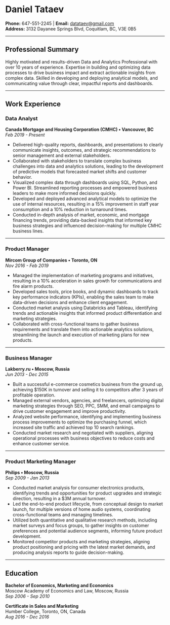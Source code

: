 # Daniel Tataev
**Phone:** 647-551-2245 | **Email:** [datataev@gmail.com](mailto:datataev@gmail.com)  
**Address:** 3132 Dayanee Springs Blvd, Coquitlam, BC, V3E 0B5  

---

## Professional Summary
Highly motivated and results-driven Data and Analytics Professional with over 10 years of experience. Expertise in building and optimizing data processes to drive business impact and extract actionable insights from complex data. Skilled in developing and deploying analytical models, and communicating value through clear, impactful reports and dashboards.

---

## Work Experience

### Data Analyst  
**Canada Mortgage and Housing Corporation (CMHC) • Vancouver, BC**  
_Feb 2019 - Present_  

- Delivered high-quality reports, dashboards, and presentations to clearly communicate insights, outcomes, and strategic recommendations to senior management and external stakeholders.
- Collaborated with stakeholders to translate complex business challenges into data and analytics solutions, leading to the development of predictive models that forecasted market shifts and customer behavior.
- Visualized complex data through dashboards using SQL, Python, and Power BI. Streamlined reporting processes and empowered business leaders to make more informed decisions quickly.
- Developed and deployed advanced analytical models to optimize the use of internal resources, resulting in a 15% improvement in staff year consumption and a 10% reduction in turnaround times.
- Conducted in-depth analysis of market, economic, and mortgage financing trends, providing data-backed insights that informed key business strategies and influenced decision-making for multiple CMHC business lines.

---

### Product Manager  
**Mircom Group of Companies • Toronto, ON**  
_Nov 2016 - Feb 2019_  

- Managed the implementation of marketing programs and initiatives, resulting in a 10% acceleration in sales growth for communications and fire alarm products.
- Developed sales tools, price books, and dynamic dashboards to track key performance indicators (KPIs), enabling the sales team to make data-driven decisions and enhance client engagement.
- Conducted market analysis using Databricks and Tableau, identifying trends and actionable insights that informed product differentiation and marketing strategies.
- Collaborated with cross-functional teams to gather business requirements and translate them into actionable analytics solutions, streamlining the launch and execution of marketing plans for new products.

---

### Business Manager  
**Lakberry.ru • Moscow, Russia**  
_Jun 2013 - Dec 2015_  

- Built a successful e-commerce cosmetics business from the ground up, achieving $150K in turnover and selling it to competitors after 3 years of profitable operation.
- Managed external vendors, agencies, and freelancers, optimizing digital marketing strategies through SEO, PPC, SMM, and email campaigns to drive customer engagement and improve productivity.
- Analyzed website performance, identifying and implementing business process improvements to optimize the purchasing funnel, which increased site traffic and achieved top 10 search rankings.
- Conducted market research and negotiated with suppliers, aligning operational processes with business objectives to reduce costs and enhance customer service.

---

### Product Marketing Manager  
**Philips • Moscow, Russia**  
_Sep 2009 - Jan 2013_  

- Conducted market analysis for consumer electronics products, identifying trends and opportunities for product upgrades and strategic direction, resulting in a $3M annual turnover.
- Led the end-to-end product lifecycle, from conceptual design to market launch, for multiple versions of home audio systems, coordinating cross-functional teams and managing timelines.
- Utilized both quantitative and qualitative research methods, including market surveys and focus groups, to gather insights on customer preferences and potential audience segments, informing future product development.
- Monitored competitor products and marketing strategies, aligning product positioning and pricing with the latest market demands, and producing analysis reports to guide decision-making.

---

## Education

**Bachelor of Economics, Marketing and Economics**  
Moscow Academy of Economics and Law, Moscow, Russia  
_Sep 2006 - Sep 2010_  

**Certificate in Sales and Marketing**  
Humber College, Toronto, ON, Canada  
_Aug 2016 - Dec 2016_
